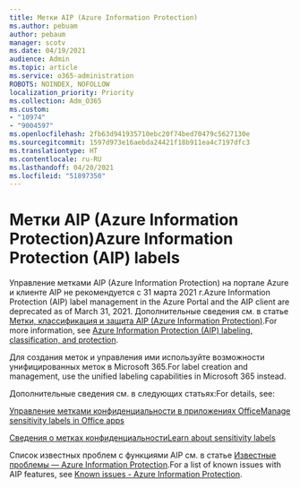 ```yaml
---
title: Метки AIP (Azure Information Protection)
ms.author: pebuam
author: pebaum
manager: scotv
ms.date: 04/19/2021
audience: Admin
ms.topic: article
ms.service: o365-administration
ROBOTS: NOINDEX, NOFOLLOW
localization_priority: Priority
ms.collection: Adm_O365
ms.custom:
- "10974"
- "9004597"
ms.openlocfilehash: 2fb63d941935710ebc20f74bed70479c5627130e
ms.sourcegitcommit: 1597d973e16aebda24421f18b911ea4c7197dfc3
ms.translationtype: HT
ms.contentlocale: ru-RU
ms.lasthandoff: 04/20/2021
ms.locfileid: "51897350"
---
```

# <a name="azure-information-protection-aip-labels"></a><span data-ttu-id="3c807-102">Метки AIP (Azure Information Protection)</span><span class="sxs-lookup"><span data-stu-id="3c807-102">Azure Information Protection (AIP) labels</span></span>

<span data-ttu-id="3c807-103">Управление метками AIP (Azure Information Protection) на портале Azure и клиенте AIP не рекомендуется с 31 марта 2021 г.</span><span class="sxs-lookup"><span data-stu-id="3c807-103">Azure Information Protection (AIP) label management in the Azure Portal and the AIP client are deprecated as of March 31, 2021.</span></span> <span data-ttu-id="3c807-104">Дополнительные сведения см. в статье [Метки, классификация и защита AIP (Azure Information Protection)](https://docs.microsoft.com/azure/information-protection/aip-classification-and-protection).</span><span class="sxs-lookup"><span data-stu-id="3c807-104">For more information, see [Azure Information Protection (AIP) labeling, classification, and protection](https://docs.microsoft.com/azure/information-protection/aip-classification-and-protection).</span></span>

<span data-ttu-id="3c807-105">Для создания меток и управления ими используйте возможности унифицированных меток в Microsoft 365.</span><span class="sxs-lookup"><span data-stu-id="3c807-105">For label creation and management, use the unified labeling capabilities in Microsoft 365 instead.</span></span> 

<span data-ttu-id="3c807-106">Дополнительные сведения см. в следующих статьях:</span><span class="sxs-lookup"><span data-stu-id="3c807-106">For details, see:</span></span>

[<span data-ttu-id="3c807-107">Управление метками конфиденциальности в приложениях Office</span><span class="sxs-lookup"><span data-stu-id="3c807-107">Manage sensitivity labels in Office apps</span></span>](https://docs.microsoft.com/microsoft-365/compliance/sensitivity-labels-office-apps)

[<span data-ttu-id="3c807-108">Сведения о метках конфиденциальности</span><span class="sxs-lookup"><span data-stu-id="3c807-108">Learn about sensitivity labels</span></span>](https://docs.microsoft.com/microsoft-365/compliance/sensitivity-labels)

<span data-ttu-id="3c807-109">Список известных проблем с функциями AIP см. в статье [Известные проблемы — Azure Information Protection](https://docs.microsoft.com/azure/information-protection/known-issues).</span><span class="sxs-lookup"><span data-stu-id="3c807-109">For a list of known issues with AIP features, see [Known issues - Azure Information Protection](https://docs.microsoft.com/azure/information-protection/known-issues).</span></span>
